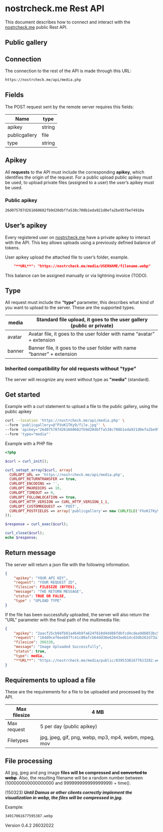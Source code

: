# nostrcheck.me Rest API

This document describes how to connect and interact with the [nostrcheck.me](http://nostrcheck.me/) public Rest API.

## Public gallery

## Connection

The connection to the rest of the API is made through this URL:

```html
https://nostrcheck.me/api/media.php
```

## Fields

The POST request sent by the remote server requires this fields:

| Name | type |
| --- | --- |
| apikey | string |
| publicgallery | file |
| type | string |

## Apikey

All **requests** to the API must include the corresponding **apikey**, which identifies the origin of the request. For a public upload public apikey must be used, to upload private files (assigned to a user) the user’s apikey must be used.

### Public apikey

```html
26d075787d261660682fb9d20dbffa538c708b1eda921d0efa2be95fbef4910a
```

## User’s apikey

Every registered user on [nostrcheck.me](http://nostrcheck.me) have a private apikey to interact with the API. This key allows uploads using a previously defined balance of tokens.

User apikey upload the attached file to user’s folder, example. 

```json
    "**URL**": "https://nostrcheck.me/media/USERNAME/filename.webp"
```

This balance can be assigned manually or via lightning invoice (TODO).

## Type

All request must include the **“type”** parameter, this describes what kind of you want to upload to the server. These are the supported types.

| media | Standard file upload, it goes to the user gallery (public or private) |
| --- | --- |
| avatar | Avatar file, it goes to the user folder with name “avatar” + extension |
| banner | Banner file, it goes to the user folder with name “banner” + extension |

### Inherited compatibility for old requests without "type”

The server will recognize any event without type as **"media"** (standard).

## Get started

Example with a curl statement to upload a file to the public gallery, using the public apikey

```bash
curl --location 'https://nostrcheck.me/api/media.php' \
--form 'publicgallery=@"FVoK1TKy9/file.jpg"' \
--form 'apikey="26d075787d261660682fb9d20dbffa538c708b1eda921d0efa2be95fbef4910a"' \
--form 'type="media"'
```

Example with a PHP file

```php
<?php

$curl = curl_init();

curl_setopt_array($curl, array(
  CURLOPT_URL => 'https://nostrcheck.me/api/media.php',
  CURLOPT_RETURNTRANSFER => true,
  CURLOPT_ENCODING => '',
  CURLOPT_MAXREDIRS => 10,
  CURLOPT_TIMEOUT => 0,
  CURLOPT_FOLLOWLOCATION => true,
  CURLOPT_HTTP_VERSION => CURL_HTTP_VERSION_1_1,
  CURLOPT_CUSTOMREQUEST => 'POST',
  CURLOPT_POSTFIELDS => array('publicgallery'=> new CURLFILE('FVoK1TKy9/file.jpg'),'apikey' => '26d075787d261660682fb9d20dbffa538c708b1eda921d0efa2be95fbef4910a','type' => 'media'),
));

$response = curl_exec($curl);

curl_close($curl);
echo $response;
```

## Return message

The server will return a json file with the following information.

```json
{
    "apikey": "YOUR API KEY",
    "request": "YOUR REQUEST ID",
    "filesize": FILESIZE (BYTES),
    "message": "THE RETURN MESSAGE",
    "status": TRUE OR FALSE,
    "type" : "UPLOAD TYPE"
}
```

If the file has been successfully uploaded, the server will also return the "URL" parameter with the final path of the multimedia file:

```json
{
    "apikey": "2aacf25cb9dfb01a464b9fa624f810d4dd86fdbfcd4cdea9d6853bc579e9ad89",
    "request": "16dd9cef6eeb07fc41c80afcb64dd38e62643edb14cd3db262d73a19caf2ea8d",
    "filesize": 306338,
    "message": "Image Uploaded Successfully",
    "status": true,
    "type": media,
    "**URL**": "https://nostrcheck.me/media/public/83953381677613282.webp"
}
```

## Requirements to upload a file

These are the requirements for a file to be uploaded and processed by the API.

| Max filesize | 4 MB |
| --- | --- |
| Max request | 5 per day (public apikey) |
| Filetypes | jpg, jpeg, gif, png, webp, mp3, mp4, webm, mpeg, mov |

## File processing

All jpg, jpeg and png image **files will be compressed and ~~converted to webp~~**. Also, the resulting filename will be a random number between (100000000000000000 and 999999999999999999) + time(). 

(150323) ***Until Damus or other clients correctly implement the visualization in webp, the files will be compressed in jpg.***

Example:

```bash
34917061677595387.webp
```

Version 0.4.2 26032022
